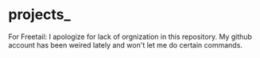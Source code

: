 # projects_

For Freetail: I apologize for lack of orgnization in this repository. My github account has been weired lately and won't let me do certain commands.
